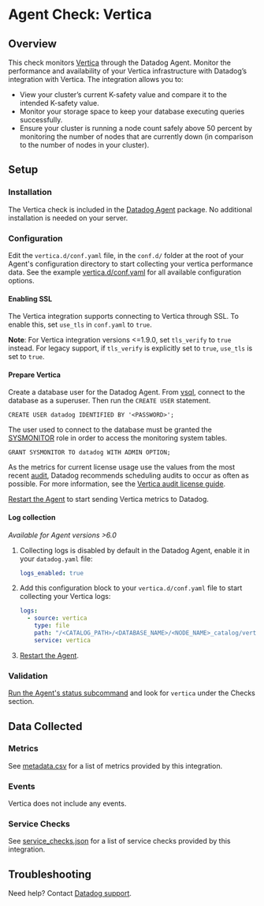 # Agent Check: Vertica

## Overview

This check monitors [Vertica][1] through the Datadog Agent. Monitor the performance and availability of your Vertica infrastructure with Datadog’s integration with Vertica. The integration allows you to:
- View your cluster’s current K-safety value and compare it to the intended K-safety value.
- Monitor your storage space to keep your database executing queries successfully.
- Ensure your cluster is running a node count safely above 50 percent by monitoring the number of nodes that are currently down (in comparison to the number of nodes in your cluster).


## Setup

### Installation

The Vertica check is included in the [Datadog Agent][2] package. No additional installation is needed on your server.

### Configuration

Edit the `vertica.d/conf.yaml` file, in the `conf.d/` folder at the root of your Agent's configuration directory to start collecting your vertica performance data. See the example [vertica.d/conf.yaml][3] for all available configuration options.

#### Enabling SSL

The Vertica integration supports connecting to Vertica through SSL. To enable this, set `use_tls` in `conf.yaml` to `true`. 

**Note**: For Vertica integration versions <=1.9.0, set `tls_verify` to `true` instead. For legacy support, if `tls_verify` is explicitly set to `true`, `use_tls` is set to `true`.

#### Prepare Vertica

Create a database user for the Datadog Agent. From [vsql][4], connect to the database as a superuser. Then run the `CREATE USER` statement.

```text
CREATE USER datadog IDENTIFIED BY '<PASSWORD>';
```

The user used to connect to the database must be granted the [SYSMONITOR][5] role in order to access the monitoring system tables.

```text
GRANT SYSMONITOR TO datadog WITH ADMIN OPTION;
```

As the metrics for current license usage use the values from the most recent [audit][6], Datadog recommends scheduling audits to occur as often as possible. For more information, see the [Vertica audit license guide][7].

[Restart the Agent][8] to start sending Vertica metrics to Datadog.

#### Log collection

_Available for Agent versions >6.0_

1. Collecting logs is disabled by default in the Datadog Agent, enable it in your `datadog.yaml` file:

    ```yaml
    logs_enabled: true
    ```

2. Add this configuration block to your `vertica.d/conf.yaml` file to start collecting your Vertica logs:

    ```yaml
    logs:
      - source: vertica
        type: file
        path: "/<CATALOG_PATH>/<DATABASE_NAME>/<NODE_NAME>_catalog/vertica.log"
        service: vertica
    ```

3. [Restart the Agent][8].

### Validation

[Run the Agent's status subcommand][9] and look for `vertica` under the Checks section.

## Data Collected

### Metrics

See [metadata.csv][10] for a list of metrics provided by this integration.

### Events

Vertica does not include any events.

### Service Checks

See [service_checks.json][11] for a list of service checks provided by this integration.

## Troubleshooting

Need help? Contact [Datadog support][12].


[1]: https://www.vertica.com
[2]: https://app.datadoghq.com/account/settings#agent
[3]: https://github.com/DataDog/integrations-core/blob/master/vertica/datadog_checks/vertica/data/conf.yaml.example
[4]: https://www.vertica.com/docs/9.2.x/HTML/Content/Authoring/Glossary/vsql.htm
[5]: https://www.vertica.com/docs/9.2.x/HTML/Content/Authoring/AdministratorsGuide/DBUsersAndPrivileges/Roles/SYSMONITORROLE.htm
[6]: https://www.vertica.com/docs/9.2.x/HTML/Content/Authoring/SQLReferenceManual/Functions/VerticaFunctions/LicenseManagement/AUDIT_LICENSE_SIZE.htm
[7]: https://www.vertica.com/docs/9.2.x/HTML/Content/Authoring/AdministratorsGuide/Licensing/MonitoringDatabaseSizeForLicenseCompliance.htm
[8]: https://docs.datadoghq.com/agent/guide/agent-commands/?#start-stop-and-restart-the-agent
[9]: https://docs.datadoghq.com/agent/guide/agent-commands/?#agent-status-and-information
[10]: https://github.com/DataDog/integrations-core/blob/master/vertica/metadata.csv
[11]: https://github.com/DataDog/integrations-core/blob/master/vertica/assets/service_checks.json
[12]: https://docs.datadoghq.com/help/
